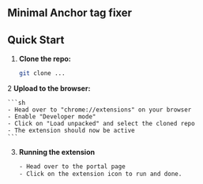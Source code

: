 ## Minimal Anchor tag fixer

## Quick Start
1. **Clone the repo:**

    ```sh
    git clone ...
    ```

2 **Upload to the browser:**

    ```sh
    - Head over to "chrome://extensions" on your browser
    - Enable "Developer mode"
    - Click on "Load unpacked" and select the cloned repo
    - The extension should now be active
    ```

3. **Running the extension**
    ```sh
    - Head over to the portal page
    - Click on the extension icon to run and done.
    ```
